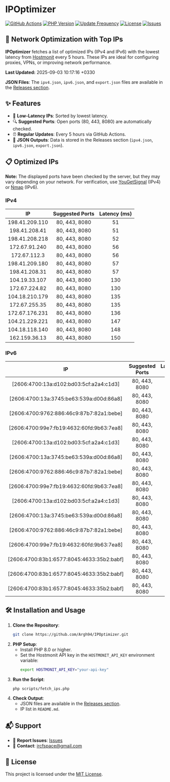 # IPOptimizer

[![GitHub Actions](https://github.com/Argh94/IPOptimizer/workflows/IPOptimizer/badge.svg)](https://github.com/Argh94/IPOptimizer/actions)
[![PHP Version](https://img.shields.io/badge/PHP-8.0-blue)](https://www.php.net)
[![Update Frequency](https://img.shields.io/badge/Updates-Every%205%20Hours-green)](https://github.com/Argh94/IPOptimizer)
[![License](https://img.shields.io/badge/License-MIT-yellow)](https://opensource.org/licenses/MIT)
[![Issues](https://img.shields.io/github/issues/Argh94/IPOptimizer)](https://github.com/Argh94/IPOptimizer/issues)

## 🚀 Network Optimization with Top IPs

**IPOptimizer** fetches a list of optimized IPs (IPv4 and IPv6) with the lowest latency from [Hostmonit](https://hostmonit.com/) every 5 hours. These IPs are ideal for configuring proxies, VPNs, or improving network performance.

**Last Updated:** 2025-09-03 10:17:16 +0330

**JSON Files**: The `ipv4.json`, `ipv6.json`, and `export.json` files are available in the [Releases section](https://github.com/Argh94/IPOptimizer/releases).

## ✨ Features
- 📡 **Low-Latency IPs**: Sorted by lowest latency.
- 🔍 **Suggested Ports**: Open ports (80, 443, 8080) are automatically checked.
- ⏰ **Regular Updates**: Every 5 hours via GitHub Actions.
- 📄 **JSON Outputs**: Data is stored in the Releases section (`ipv4.json`, `ipv6.json`, `export.json`).

## 📋 Optimized IPs

**Note:** The displayed ports have been checked by the server, but they may vary depending on your network. For verification, use [YouGetSignal](https://www.yougetsignal.com/tools/open-ports/) (IPv4) or [Nmap](https://nmap.org/) (IPv6).

### IPv4
| IP | Suggested Ports | Latency (ms) |
|:---:|:---------------:|:------------:|
| 198.41.209.110 | 80, 443, 8080 | 51 |
| 198.41.208.41 | 80, 443, 8080 | 51 |
| 198.41.208.218 | 80, 443, 8080 | 52 |
| 172.67.91.240 | 80, 443, 8080 | 56 |
| 172.67.112.3 | 80, 443, 8080 | 56 |
| 198.41.209.180 | 80, 443, 8080 | 57 |
| 198.41.208.31 | 80, 443, 8080 | 57 |
| 104.19.33.107 | 80, 443, 8080 | 130 |
| 172.67.224.82 | 80, 443, 8080 | 130 |
| 104.18.210.179 | 80, 443, 8080 | 135 |
| 172.67.255.35 | 80, 443, 8080 | 135 |
| 172.67.176.231 | 80, 443, 8080 | 136 |
| 104.21.229.221 | 80, 443, 8080 | 147 |
| 104.18.118.140 | 80, 443, 8080 | 148 |
| 162.159.36.13 | 80, 443, 8080 | 150 |

### IPv6
| IP | Suggested Ports | Latency (ms) |
|:---:|:---------------:|:------------:|
| [2606:4700:13a:d102:bd03:5cf:a2a4:c1d3] | 80, 443, 8080 | 3 |
| [2606:4700:13a:3745:be63:539a:d00d:86a8] | 80, 443, 8080 | 3 |
| [2606:4700:9762:886:46c9:87b7:82a1:bebe] | 80, 443, 8080 | 3 |
| [2606:4700:99e7:fb19:4632:60fd:9b63:7ea8] | 80, 443, 8080 | 3 |
| [2606:4700:13a:d102:bd03:5cf:a2a4:c1d3] | 80, 443, 8080 | 3 |
| [2606:4700:13a:3745:be63:539a:d00d:86a8] | 80, 443, 8080 | 3 |
| [2606:4700:9762:886:46c9:87b7:82a1:bebe] | 80, 443, 8080 | 3 |
| [2606:4700:99e7:fb19:4632:60fd:9b63:7ea8] | 80, 443, 8080 | 3 |
| [2606:4700:13a:d102:bd03:5cf:a2a4:c1d3] | 80, 443, 8080 | 3 |
| [2606:4700:13a:3745:be63:539a:d00d:86a8] | 80, 443, 8080 | 3 |
| [2606:4700:9762:886:46c9:87b7:82a1:bebe] | 80, 443, 8080 | 3 |
| [2606:4700:99e7:fb19:4632:60fd:9b63:7ea8] | 80, 443, 8080 | 3 |
| [2606:4700:83b1:6577:8045:4633:35b2:babf] | 80, 443, 8080 | 181 |
| [2606:4700:83b1:6577:8045:4633:35b2:babf] | 80, 443, 8080 | 181 |
| [2606:4700:83b1:6577:8045:4633:35b2:babf] | 80, 443, 8080 | 181 |

## 🛠️ Installation and Usage
1. **Clone the Repository**:
   ```bash
   git clone https://github.com/Argh94/IPOptimizer.git
   ```
2. **PHP Setup**:
   - Install PHP 8.0 or higher.
   - Set the Hostmonit API key in the `HOSTMONIT_API_KEY` environment variable:
     ```bash
     export HOSTMONIT_API_KEY="your-api-key"
     ```
3. **Run the Script**:
   ```bash
   php scripts/fetch_ips.php
   ```
4. **Check Output**:
   - JSON files are available in the [Releases section](https://github.com/Argh94/IPOptimizer/releases).
   - IP list in `README.md`.

## 📬 Support
- 🐛 **Report Issues**: [Issues](https://github.com/Argh94/IPOptimizer/issues)
- 📧 **Contact**: [ircfspace@gmail.com](mailto:ircfspace@gmail.com)

## 📄 License
This project is licensed under the [MIT License](https://github.com/Argh94/HandWave/blob/main/LICENCE).
